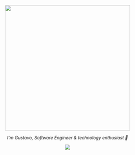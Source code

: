 <div align="center">
  <img src="https://media.giphy.com/media/Qo2dupDib32rkTY4hX/giphy.gif" width="400"/>
  
  *I'm Gustavo, Software Engineer & technology enthusiast :love_you_gesture:*
  
  <img src="https://skillicons.dev/icons?i=html,css,js,py,git&theme=dark" />
</div>
